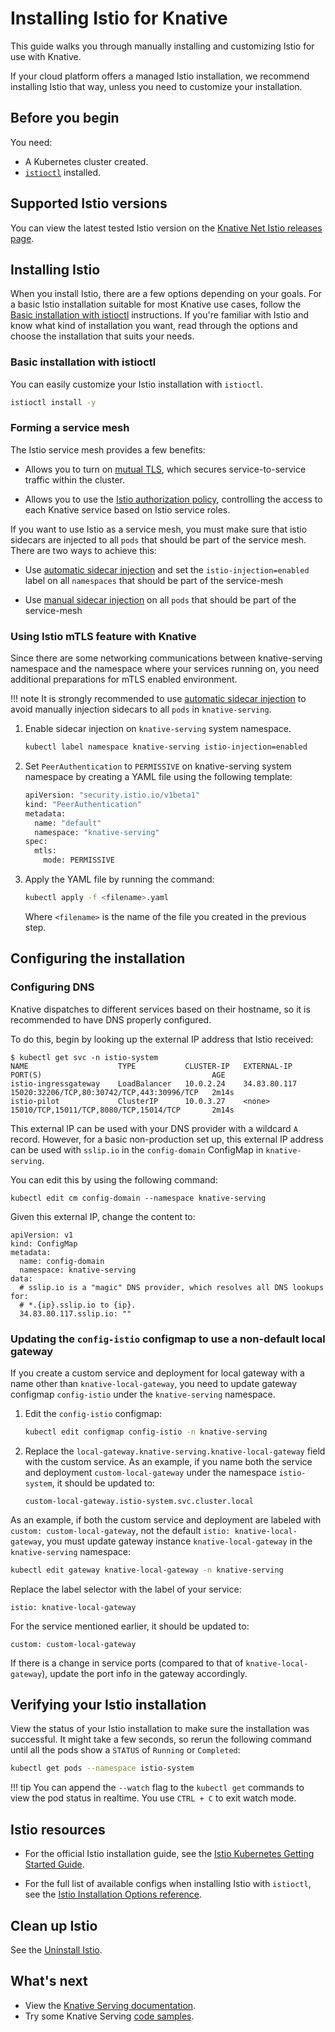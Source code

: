 # Installing Istio for Knative

This guide walks you through manually installing and customizing Istio for use
with Knative.

If your cloud platform offers a managed Istio installation, we recommend
installing Istio that way, unless you need to customize your
installation.

## Before you begin

You need:

- A Kubernetes cluster created.
- [`istioctl`](https://istio.io/docs/setup/install/istioctl/) installed.

## Supported Istio versions

You can view the latest tested Istio version on the [Knative Net Istio releases page](https://github.com/knative-sandbox/net-istio/releases).

## Installing Istio

When you install Istio, there are a few options depending on your goals. For a
basic Istio installation suitable for most Knative use cases, follow the
[Basic installation with istioctl](#basic-installation-with-istioctl) instructions. If you're familiar with 
Istio and know what kind of installation you want, read through the options and 
choose the installation that suits your needs.

### Basic installation with istioctl
You can easily customize your Istio installation with `istioctl`.

```sh
istioctl install -y
```

### Forming a service mesh
The Istio service mesh provides a few benefits:

- Allows you to turn on [mutual TLS][1], which secures service-to-service
  traffic within the cluster.

- Allows you to use the [Istio authorization policy][2], controlling the access
  to each Knative service based on Istio service roles.

If you want to use Istio as a service mesh, you must make sure that istio sidecars
are injected to all `pods` that should be part of the service mesh. There are two ways to achieve this:

- Use [automatic sidecar injection][3] and set the `istio-injection=enabled` label on all `namespaces`
  that should be part of the service-mesh

- Use [manual sidecar injection][4] on all `pods` that should be part of the service-mesh


### Using Istio mTLS feature with Knative
Since there are some networking communications between knative-serving namespace
and the namespace where your services running on, you need additional
preparations for mTLS enabled environment.

!!! note
    It is strongly recommended to use [automatic sidecar injection][3]
    to avoid manually injection sidecars to all `pods` in `knative-serving`.

1. Enable sidecar injection on `knative-serving` system namespace.

    ```bash
    kubectl label namespace knative-serving istio-injection=enabled
    ```

2. Set `PeerAuthentication` to `PERMISSIVE` on knative-serving system namespace
by creating a YAML file using the following template:

    ```bash
    apiVersion: "security.istio.io/v1beta1"
    kind: "PeerAuthentication"
    metadata:
      name: "default"
      namespace: "knative-serving"
    spec:
      mtls:
        mode: PERMISSIVE
    ```

3. Apply the YAML file by running the command:

    ```bash
    kubectl apply -f <filename>.yaml
    ```
    Where `<filename>` is the name of the file you created in the previous step.


## Configuring the installation

### Configuring DNS

Knative dispatches to different services based on their hostname, so it is recommended to have DNS properly configured.

To do this, begin by looking up the external IP address that Istio received:

```
$ kubectl get svc -n istio-system
NAME                    TYPE           CLUSTER-IP   EXTERNAL-IP    PORT(S)                                      AGE
istio-ingressgateway    LoadBalancer   10.0.2.24    34.83.80.117   15020:32206/TCP,80:30742/TCP,443:30996/TCP   2m14s
istio-pilot             ClusterIP      10.0.3.27    <none>         15010/TCP,15011/TCP,8080/TCP,15014/TCP       2m14s
```

This external IP can be used with your DNS provider with a wildcard `A` record. However, for a basic non-production set
up, this external IP address can be used with `sslip.io` in the `config-domain` ConfigMap in `knative-serving`.

You can edit this by using the following command:

```
kubectl edit cm config-domain --namespace knative-serving
```

Given this external IP, change the content to:

```
apiVersion: v1
kind: ConfigMap
metadata:
  name: config-domain
  namespace: knative-serving
data:
  # sslip.io is a "magic" DNS provider, which resolves all DNS lookups for:
  # *.{ip}.sslip.io to {ip}.
  34.83.80.117.sslip.io: ""
```

### Updating the `config-istio` configmap to use a non-default local gateway

If you create a custom service and deployment for local gateway with a name other than `knative-local-gateway`, you
need to update gateway configmap `config-istio` under the `knative-serving` namespace.

1. Edit the `config-istio` configmap:

    ```bash
    kubectl edit configmap config-istio -n knative-serving
    ```

2. Replace the `local-gateway.knative-serving.knative-local-gateway` field with the custom service. As an example, if you name both
the service and deployment `custom-local-gateway` under the namespace `istio-system`, it should be updated to:

    ```
    custom-local-gateway.istio-system.svc.cluster.local
    ```

As an example, if both the custom service and deployment are labeled with `custom: custom-local-gateway`, not the default
`istio: knative-local-gateway`, you must update gateway instance `knative-local-gateway` in the `knative-serving` namespace:

```bash
kubectl edit gateway knative-local-gateway -n knative-serving
```

Replace the label selector with the label of your service:

```
istio: knative-local-gateway
```

For the service mentioned earlier, it should be updated to:

```
custom: custom-local-gateway
```

If there is a change in service ports (compared to that of
`knative-local-gateway`), update the port info in the gateway accordingly.


## Verifying your Istio installation

View the status of your Istio installation to make sure the installation was
successful. It might take a few seconds, so rerun the following command until
all the pods show a `STATUS` of `Running` or `Completed`:

```bash
kubectl get pods --namespace istio-system
```
!!! tip
You can append the `--watch` flag to the `kubectl get` commands to view
the pod status in realtime. You use `CTRL + C` to exit watch mode.


## Istio resources

- For the official Istio installation guide, see the
  [Istio Kubernetes Getting Started Guide](https://istio.io/docs/setup/kubernetes/).

- For the full list of available configs when installing Istio with `istioctl`, see
  the
  [Istio Installation Options reference](https://istio.io/docs/setup/install/istioctl/).

## Clean up Istio

See the [Uninstall Istio](https://istio.io/docs/setup/install/istioctl/#uninstall-istio).

## What's next

- View the [Knative Serving documentation](../serving/README.md).
- Try some Knative Serving [code samples](../samples/README.md).

[1]: https://istio.io/docs/concepts/security/#mutual-tls-authentication
[2]: https://istio.io/docs/tasks/security/authz-http/
[3]:
https://istio.io/docs/setup/kubernetes/additional-setup/sidecar-injection/#automatic-sidecar-injection
[4]:
  https://istio.io/docs/setup/kubernetes/additional-setup/sidecar-injection/#manual-sidecar-injection
